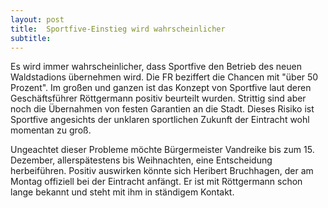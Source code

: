 ```yaml
---
layout: post
title:  Sportfive-Einstieg wird wahrscheinlicher
subtitle:  
---
```


Es wird immer wahrscheinlicher, dass Sportfive den Betrieb des neuen Waldstadions übernehmen wird. Die FR beziffert die Chancen mit "über 50 Prozent". Im großen und ganzen ist das Konzept von Sportfive laut deren Geschäftsführer Röttgermann positiv beurteilt wurden. Strittig sind aber noch die Übernahmen von festen Garantien an die Stadt. Dieses Risiko ist Sportfive angesichts der unklaren sportlichen Zukunft der Eintracht wohl momentan zu groß. 

Ungeachtet dieser Probleme möchte Bürgermeister Vandreike bis zum 15. Dezember, allerspätestens bis Weihnachten, eine Entscheidung herbeiführen. Positiv auswirken könnte sich Heribert Bruchhagen, der am Montag offiziell bei der Eintracht anfängt. Er ist mit Röttgermann schon lange bekannt und steht mit ihm in ständigem Kontakt.
